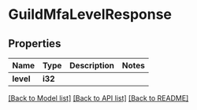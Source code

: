 # GuildMfaLevelResponse

## Properties

Name | Type | Description | Notes
------------ | ------------- | ------------- | -------------
**level** | **i32** |  | 

[[Back to Model list]](../README.md#documentation-for-models) [[Back to API list]](../README.md#documentation-for-api-endpoints) [[Back to README]](../README.md)


